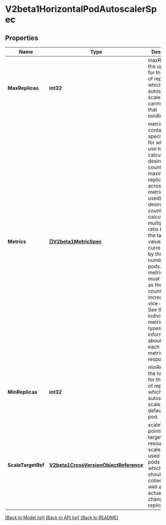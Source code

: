 # V2beta1HorizontalPodAutoscalerSpec

## Properties
Name | Type | Description | Notes
------------ | ------------- | ------------- | -------------
**MaxReplicas** | **int32** | maxReplicas is the upper limit for the number of replicas to which the autoscaler can scale up. It cannot be less that minReplicas. | [default to null]
**Metrics** | [**[]V2beta1MetricSpec**](v2beta1.MetricSpec.md) | metrics contains the specifications for which to use to calculate the desired replica count (the maximum replica count across all metrics will be used).  The desired replica count is calculated multiplying the ratio between the target value and the current value by the current number of pods.  Ergo, metrics used must decrease as the pod count is increased, and vice-versa.  See the individual metric source types for more information about how each type of metric must respond. | [optional] [default to null]
**MinReplicas** | **int32** | minReplicas is the lower limit for the number of replicas to which the autoscaler can scale down. It defaults to 1 pod. | [optional] [default to null]
**ScaleTargetRef** | [**V2beta1CrossVersionObjectReference**](v2beta1.CrossVersionObjectReference.md) | scaleTargetRef points to the target resource to scale, and is used to the pods for which metrics should be collected, as well as to actually change the replica count. | [default to null]

[[Back to Model list]](../README.md#documentation-for-models) [[Back to API list]](../README.md#documentation-for-api-endpoints) [[Back to README]](../README.md)


